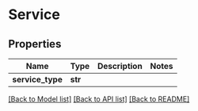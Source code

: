 # Service

## Properties
Name | Type | Description | Notes
------------ | ------------- | ------------- | -------------
**service_type** | **str** |  | 

[[Back to Model list]](../README.md#documentation-for-models) [[Back to API list]](../README.md#documentation-for-api-endpoints) [[Back to README]](../README.md)

